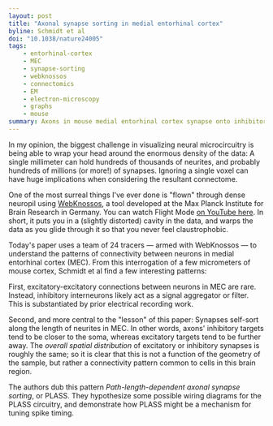 ```yaml
---
layout: post
title: "Axonal synapse sorting in medial entorhinal cortex"
byline: Schmidt et al
doi: "10.1038/nature24005"
tags:
    - entorhinal-cortex
    - MEC
    - synapse-sorting
    - webknossos
    - connectomics
    - EM
    - electron-microscopy
    - graphs
    - mouse
summary: Axons in mouse medial entorhinal cortex synapse onto inhibitory targets "sooner" along the length of the axon than onto excitatory targets, suggesting a complex signal-processing circuit.
---
```


In my opinion, the biggest challenge in visualizing neural microcircuitry is being able to wrap your head around the enormous density of the data: A single millimeter can hold hundreds of thousands of neurites, and probably hundreds of millions (or more!) of synapses. Ignoring a single voxel can have huge implications when considering the resultant connectome.

One of the most surreal things I've ever done is "flown" through dense neuropil using [WebKnossos](https://webknossos.org), a tool developed at the Max Planck Institute for Brain Research in Germany. You can watch Flight Mode [on YouTube here](https://www.youtube.com/watch?v=LIljwJUjiAI). In short, it puts you in a (slightly distorted) cavity in the data, and warps the data as you glide through it so that you never feel claustrophobic.

Today's paper uses a team of 24 tracers — armed with WebKnossos — to understand the patterns of connectivity between neurons in medial entorhinal cortex (MEC). From this interrogation of a few micrometers of mouse cortex, Schmidt et al find a few interesting patterns:

First, excitatory-excitatory connections between neurons in MEC are rare. Instead, inhibitory interneurons likely act as a signal aggregator or filter. This is substantiated by prior electrical recording work.

Second, and more central to the "lesson" of this paper: Synapses self-sort along the length of neurites in MEC. In other words, axons' inhibitory targets tend to be closer to the soma, whereas excitatory targets tend to be further away. The _overall spatial distribution_ of excitatory or inhibitory synapses is roughly the same; so it is clear that this is not a function of the geometry of the sample, but rather a connectivity pattern common to cells in this brain region.

The authors dub this pattern _Path-length-dependent axonal synapse sorting_, or PLASS. They hypothesize some possible wiring diagrams for the PLASS circuitry, and demonstrate how PLASS might be a mechanism for tuning spike timing.
